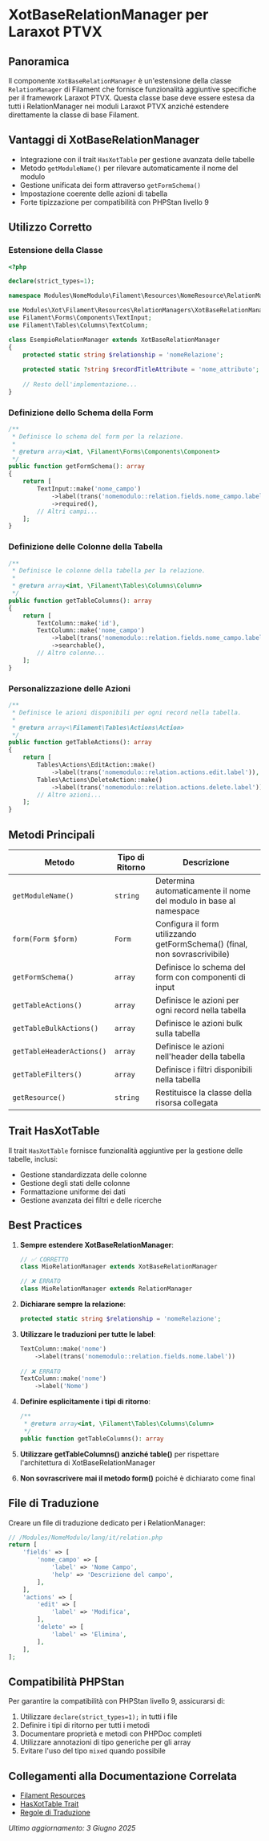 # XotBaseRelationManager per Laraxot PTVX

## Panoramica

Il componente `XotBaseRelationManager` è un'estensione della classe `RelationManager` di Filament che fornisce funzionalità aggiuntive specifiche per il framework Laraxot PTVX. Questa classe base deve essere estesa da tutti i RelationManager nei moduli Laraxot PTVX anziché estendere direttamente la classe di base Filament.

## Vantaggi di XotBaseRelationManager

- Integrazione con il trait `HasXotTable` per gestione avanzata delle tabelle
- Metodo `getModuleName()` per rilevare automaticamente il nome del modulo
- Gestione unificata dei form attraverso `getFormSchema()`
- Impostazione coerente delle azioni di tabella
- Forte tipizzazione per compatibilità con PHPStan livello 9

## Utilizzo Corretto

### Estensione della Classe

```php
<?php

declare(strict_types=1);

namespace Modules\NomeModulo\Filament\Resources\NomeResource\RelationManagers;

use Modules\Xot\Filament\Resources\RelationManagers\XotBaseRelationManager;
use Filament\Forms\Components\TextInput;
use Filament\Tables\Columns\TextColumn;

class EsempioRelationManager extends XotBaseRelationManager
{
    protected static string $relationship = 'nomeRelazione';
    
    protected static ?string $recordTitleAttribute = 'nome_attributo';
    
    // Resto dell'implementazione...
}
```

### Definizione dello Schema della Form

```php
/**
 * Definisce lo schema del form per la relazione.
 *
 * @return array<int, \Filament\Forms\Components\Component>
 */
public function getFormSchema(): array
{
    return [
        TextInput::make('nome_campo')
            ->label(trans('nomemodulo::relation.fields.nome_campo.label'))
            ->required(),
        // Altri campi...
    ];
}
```

### Definizione delle Colonne della Tabella

```php
/**
 * Definisce le colonne della tabella per la relazione.
 *
 * @return array<int, \Filament\Tables\Columns\Column>
 */
public function getTableColumns(): array
{
    return [
        TextColumn::make('id'),
        TextColumn::make('nome_campo')
            ->label(trans('nomemodulo::relation.fields.nome_campo.label'))
            ->searchable(),
        // Altre colonne...
    ];
}
```

### Personalizzazione delle Azioni

```php
/**
 * Definisce le azioni disponibili per ogni record nella tabella.
 *
 * @return array<\Filament\Tables\Actions\Action>
 */
public function getTableActions(): array
{
    return [
        Tables\Actions\EditAction::make()
            ->label(trans('nomemodulo::relation.actions.edit.label')),
        Tables\Actions\DeleteAction::make()
            ->label(trans('nomemodulo::relation.actions.delete.label')),
        // Altre azioni...
    ];
}
```

## Metodi Principali

| Metodo | Tipo di Ritorno | Descrizione |
|--------|-----------------|-------------|
| `getModuleName()` | `string` | Determina automaticamente il nome del modulo in base al namespace |
| `form(Form $form)` | `Form` | Configura il form utilizzando getFormSchema() (final, non sovrascrivibile) |
| `getFormSchema()` | `array` | Definisce lo schema del form con componenti di input |
| `getTableActions()` | `array` | Definisce le azioni per ogni record nella tabella |
| `getTableBulkActions()` | `array` | Definisce le azioni bulk sulla tabella |
| `getTableHeaderActions()` | `array` | Definisce le azioni nell'header della tabella |
| `getTableFilters()` | `array` | Definisce i filtri disponibili nella tabella |
| `getResource()` | `string` | Restituisce la classe della risorsa collegata |

## Trait HasXotTable

Il trait `HasXotTable` fornisce funzionalità aggiuntive per la gestione delle tabelle, inclusi:

- Gestione standardizzata delle colonne
- Gestione degli stati delle colonne
- Formattazione uniforme dei dati
- Gestione avanzata dei filtri e delle ricerche

## Best Practices

1. **Sempre estendere XotBaseRelationManager**:
   ```php
   // ✅ CORRETTO
   class MioRelationManager extends XotBaseRelationManager
   
   // ❌ ERRATO
   class MioRelationManager extends RelationManager
   ```

2. **Dichiarare sempre la relazione**:
   ```php
   protected static string $relationship = 'nomeRelazione';
   ```

3. **Utilizzare le traduzioni per tutte le label**:
   ```php
   TextColumn::make('nome')
       ->label(trans('nomemodulo::relation.fields.nome.label'))
       
   // ❌ ERRATO
   TextColumn::make('nome')
       ->label('Nome')
   ```

4. **Definire esplicitamente i tipi di ritorno**:
   ```php
   /**
    * @return array<int, \Filament\Tables\Columns\Column>
    */
   public function getTableColumns(): array
   ```

5. **Utilizzare getTableColumns() anziché table()** per rispettare l'architettura di XotBaseRelationManager

6. **Non sovrascrivere mai il metodo form()** poiché è dichiarato come final

## File di Traduzione

Creare un file di traduzione dedicato per i RelationManager:

```php
// /Modules/NomeModulo/lang/it/relation.php
return [
    'fields' => [
        'nome_campo' => [
            'label' => 'Nome Campo',
            'help' => 'Descrizione del campo',
        ],
    ],
    'actions' => [
        'edit' => [
            'label' => 'Modifica',
        ],
        'delete' => [
            'label' => 'Elimina',
        ],
    ],
];
```

## Compatibilità PHPStan

Per garantire la compatibilità con PHPStan livello 9, assicurarsi di:

1. Utilizzare `declare(strict_types=1);` in tutti i file
2. Definire i tipi di ritorno per tutti i metodi
3. Documentare proprietà e metodi con PHPDoc completi
4. Utilizzare annotazioni di tipo generiche per gli array
5. Evitare l'uso del tipo `mixed` quando possibile

## Collegamenti alla Documentazione Correlata

- [Filament Resources](/laravel/Modules/Xot/docs/filament/resources.md)
- [HasXotTable Trait](/laravel/Modules/Xot/docs/filament/xot_table.md)
- [Regole di Traduzione](/laravel/Modules/Xot/docs/translation_rules.md)

*Ultimo aggiornamento: 3 Giugno 2025*